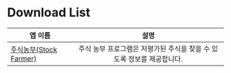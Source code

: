 # Download List

| 앱 이름 | 설명 |
| --- | :---: |
| [주식농부(Stock Farmer)][readme-stockfarmer] | 주식 농부 프로그램은 저평가된 주식을 찾을 수 있도록 정보를 제공합니다. |

[//]: # ( README.md link )
[readme-stockfarmer]: ./stockfarmer/README.md
